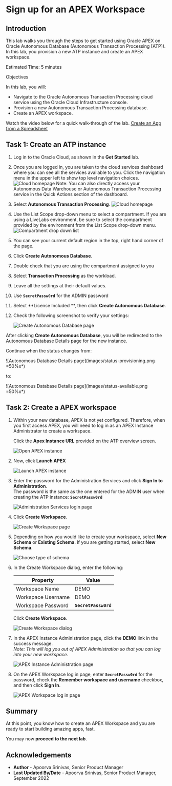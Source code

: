 # Sign up for an APEX Workspace

## Introduction

This lab walks you through the steps to get started using Oracle APEX on Oracle Autonomous Database (Autonomous Transaction Processing [ATP]). In this lab, you provision a new ATP instance and create an APEX workspace.

Estimated Time: 5 minutes

Objectives

In this lab, you will:

- Navigate to the Oracle Autonomous Transaction Processing cloud service using the Oracle Cloud Infrastructure console.
- Provision a new Autonomous Transaction Processing database.
- Create an APEX workspace.

Watch the video below for a quick walk-through of the lab.
[Create an App from a Spreadsheet](videohub:1_rcmsmco3)

## Task 1: Create an ATP instance

1. Log in to the Oracle Cloud, as shown in the **Get Started** lab.

2. Once you are logged in, you are taken to the cloud services dashboard where you can see all the services available to you. Click the navigation menu in the upper left to show top level navigation choices.
    ![Cloud homepage](images/cloud-home.png " ")
Note: You can also directly access your Autonomous Data Warehouse or Autonomous Transaction Processing service in the Quick Actions section of the dashboard.

3. Select **Autonomous Transaction Processing**.
  ![Cloud homepage](images/database-atp.png  " ")
 

1. Use the List Scope drop-down menu to select a compartment. If you are using a LiveLabs environment, be sure to select the compartment provided by the environment from the List Scope drop-down menu.
    ![Compartment drop down list](images/livelabs-compartment.png " ")
2. You can see your current default region in the top, right hand corner of the page.

3. Click **Create Autonomous Database**.

4. Double check that you are using the compartment assigned to you
5. Select **Transaction Processing** as the workload.
6. Leave all the settings at their default values.
7.  Use **```SecretPassw0rd```** for the ADMIN password
8.  Select **License Included **, then click **Create Autonomous Database**.

9.  Check the following screenshot to verify your settings:

    ![Create Autonomous Database page](images/create-atp-full.png " ")

After clicking **Create Autonomous Database**, you will be redirected to the Autonomous Database Details page for the new instance.

Continue when the status changes from:

  ![Autonomous Database Details page](images/status-provisioning.png =50%x*)

to:

  ![Autonomous Database Details page](images/status-available.png =50%x*)
  
## Task 2: Create a APEX workspace

1. Within your new database, APEX is not yet configured. Therefore, when you first access APEX, you will need to log in as an APEX Instance Administrator to create a workspace.

    Click the **Apex Instance URL** provided on the ATP overview screen.
    
    ![Open APEX instance](images/apex-instance.png " ")

2. Now, click **Launch APEX**

    ![Launch APEX instance](images/launch-apex-inst.png " ")
   

3. Enter the password for the Administration Services and click **Sign In to Administration**.     
    The password is the same as the one entered for the ADMIN user when creating the ATP instance: **```SecretPassw0rd```**

    ![Administration Services login page](images/log-in-as-admin.png " ")

4. Click **Create Workspace**.

    ![Create Workspace page](images/welcome-create-workspace.png " ")

5. Depending on how you would like to create your workspace, select **New Schema** or **Existing Schema**. If you are getting started, select **New Schema**.

    ![Choose type of schema](images/choose-schema.png " ")
  
5. In the Create Workspace dialog, enter the following:

    | Property | Value |
    | --- | --- |
    | Workspace Name | DEMO |
    | Workspace Username | DEMO |
    | Workspace Password | **`SecretPassw0rd`** |
    

    Click **Create Workspace**.

    ![Create Workspace dialog](images/create-workspace.png " ")

6. In the APEX Instance Administration page, click the **DEMO** link in the success message.         
    *Note: This will log you out of APEX Administration so that you can log into your new workspace.*

    ![APEX Instance Administration page](images/log-out-from-admin.png " ")

7. On the APEX Workspace log in page, enter **``SecretPassw0rd``** for the password, check the **Remember workspace and username** checkbox, and then click **Sign In**.

    ![APEX Workspace log in page](images/log-in-to-workspace.png " ")
    

## **Summary**
    
  At this point, you know how to create an APEX Workspace and you are ready to start building amazing apps, fast.
    
  You may now **proceed to the next lab**.
    
## **Acknowledgements**
- **Author** - Apoorva Srinivas, Senior Product Manager
- **Last Updated By/Date** - Apoorva Srinivas, Senior Product Manager, September 2022
